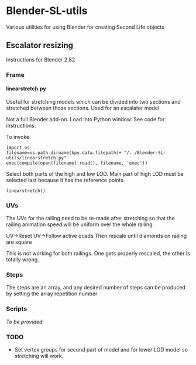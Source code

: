 # Blender-SL-utils
Various utilities for using Blender for creating Second Life objects

## Escalator resizing
Instructions for Blender 2.82
### Frame
#### linearstretch.py
Useful for stretching models which can be divided into two sections and
stretched between those sections. Used for an escalator model.

Not a full Blender add-on. Load into Python window. See code for instructions.

To invoke:
    
    import os
    filename=os.path.dirname(bpy.data.filepath)+ "/../Blender-SL-utils/linearstretch.py"
    exec(compile(open(filename).read(), filename, 'exec'))
    
Select both parts of the high and low LOD. Main part of high LOD must be selected last because it has the reference points.
    
    linearstretch()
    
### UVs
The UVs for the railing need to be re-made after stretching so that the railing animation speed will be uniform over the whole railing.

UV->Reset
UV->Follow active quads
Then rescale until diamonds on railing are square

This is not working for both railings. One gets properly rescaled, the other is totally wrong.

### Steps
The steps are an array, and any desired number of steps can be produced by setting the array repetition number

### Scripts
*To be provided*

### TODO
- Set vertex groups for second part of model and for lower LOD model so stretching will work.


